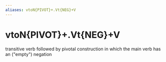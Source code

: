 ```yaml
---
aliases: vtoN{PIVOT}+.Vt{NEG}+V
---
```

# vtoN{PIVOT}+.Vt{NEG}+V

transitive verb followed by pivotal construction in which the main verb has an ("empty") negation